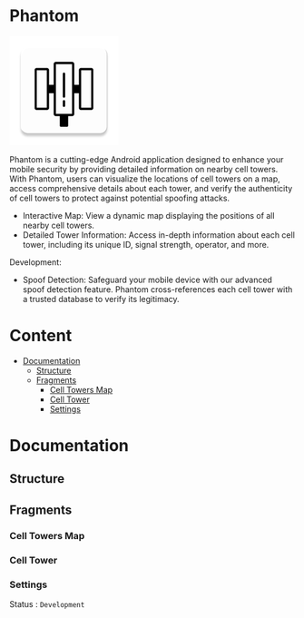 # Phantom

![](./app/src/main/res/mipmap-xxxhdpi/ic_launcher.webp "Phantom")

Phantom is a cutting-edge Android application designed to enhance your mobile security by providing detailed information on nearby cell towers. With Phantom, users can visualize the locations of cell towers on a map, access comprehensive details about each tower, and verify the authenticity of cell towers to protect against potential spoofing attacks.

- Interactive Map: View a dynamic map displaying the positions of all nearby cell towers.
- Detailed Tower Information: Access in-depth information about each cell tower, including its unique ID, signal strength, operator, and more.

Development:
- Spoof Detection: Safeguard your mobile device with our advanced spoof detection feature. Phantom cross-references each cell tower with a trusted database to verify its legitimacy.

# Content
- [Documentation](#documentation)
  - [Structure](#structure)
  - [Fragments](#fragments)
    - [Cell Towers Map](#cell-towers-map)
    - [Cell Tower](#cell-tower)
    - [Settings](#settings)

# Documentation

## Structure

## Fragments

### Cell Towers Map
### Cell Tower
### Settings

Status : `Development`
